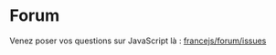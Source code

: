# Forum

Venez poser vos questions sur JavaScript là : [francejs/forum/issues](https://github.com/francejs/forum/issues)